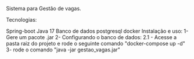 Sistema para Gestão de vagas.

Tecnologias:

Spring-boot
Java 17
Banco de dados postgresql
docker
Instalação e uso: 
1- Gere um pacote .jar 
2- Configurando o banco de dados: 
2.1 - Acesse a pasta raiz do projeto e rode o seguinte comando "docker-compose up -d" 
3- rode o comando "java -jar gestao_vagas.jar"
